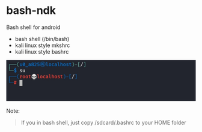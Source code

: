 # bash-ndk

Bash shell for android

- bash shell (/bin/bash)
- kali linux style mkshrc
- kali linux style bashrc

![image](./.images/images.jpg)

Note:
> If you in bash shell, just copy /sdcard/.bashrc to your HOME folder
